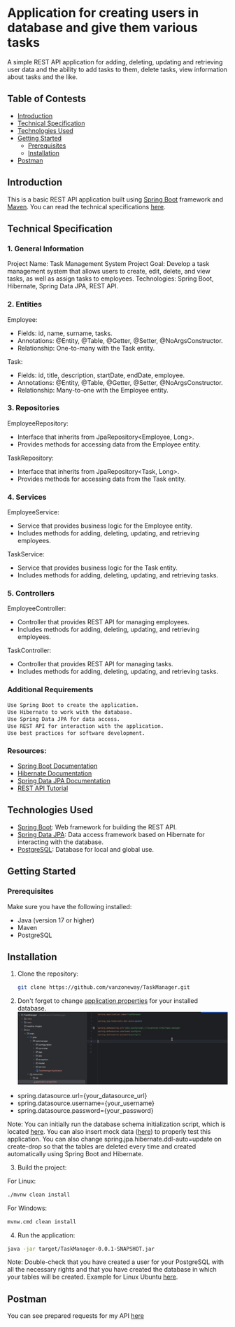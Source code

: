 # Application for creating users in database and give them various tasks

A simple REST API application for adding, deleting, updating and retrieving user data and the ability to add tasks to them, delete tasks, view information about tasks and the like.

## Table of Contests

- [Introduction](#introduction)
- [Technical Specification](#technical-specification)
- [Technologies Used](#technologies-used)
- [Getting Started](#getting-started)
    - [Prerequisites](#prerequisites)
    - [Installation](#installation)
- [Postman](#postman)

## Introduction

This is a basic REST API application built using [Spring Boot](https://spring.io/projects/spring-boot) framework and [Maven](https://maven.apache.org). You can read the technical specifications [here](techical_specifications).

## Technical Specification

### 1. General Information

   Project Name: Task Management System
   Project Goal: Develop a task management system that allows users to create, edit, delete, and view tasks, as well as assign tasks to employees.
   Technologies: Spring Boot, Hibernate, Spring Data JPA, REST API.

### 2. Entities

   Employee:
   - Fields: id, name, surname, tasks.
   - Annotations: @Entity, @Table, @Getter, @Setter, @NoArgsConstructor.
   - Relationship: One-to-many with the Task entity.

   Task:
   - Fields: id, title, description, startDate, endDate, employee.
   - Annotations: @Entity, @Table, @Getter, @Setter, @NoArgsConstructor.
   - Relationship: Many-to-one with the Employee entity.

### 3. Repositories

   EmployeeRepository:
   - Interface that inherits from JpaRepository<Employee, Long>.
   - Provides methods for accessing data from the Employee entity.

   TaskRepository:
   - Interface that inherits from JpaRepository<Task, Long>.
   - Provides methods for accessing data from the Task entity.

### 4. Services

   EmployeeService:
   - Service that provides business logic for the Employee entity.
   - Includes methods for adding, deleting, updating, and retrieving employees.
   
   TaskService:
   - Service that provides business logic for the Task entity.
   - Includes methods for adding, deleting, updating, and retrieving tasks.

### 5. Controllers

   EmployeeController:
   - Controller that provides REST API for managing employees.
   - Includes methods for adding, deleting, updating, and retrieving employees.
   
   TaskController:
   - Controller that provides REST API for managing tasks.
   - Includes methods for adding, deleting, updating, and retrieving tasks.

### Additional Requirements

    Use Spring Boot to create the application.
    Use Hibernate to work with the database.
    Use Spring Data JPA for data access.
    Use REST API for interaction with the application.
    Use best practices for software development.

### Resources:

- [Spring Boot Documentation](https://docs.spring.io/spring-boot/docs/current/reference/html/)
- [Hibernate Documentation](https://docs.jboss.org/hibernate/orm/5.6/userguide/html_single/)
- [Spring Data JPA Documentation](https://docs.spring.io/spring-data/jpa/docs/current/reference/html/)
- [REST API Tutorial](https://www.restapitutorial.com/)



## Technologies Used

- [Spring Boot](https://spring.io/projects/spring-boot): Web framework for building the REST API.
- [Spring Data JPA](https://spring.io/projects/spring-data-jpa): Data access framework based on Hibernate for interacting with the database.
- [PostgreSQL](https://www.postgresql.org): Database for local and global use.

## Getting Started

### Prerequisites

Make sure you have the following installed:

- Java (version 17 or higher)
- Maven
- PostgreSQL

## Installation

1. Clone the repository:

    ```bash
    git clone https://github.com/vanzoneway/TaskManager.git
    ```

2. Don't forget to change [application.properties](src/main/resources/application.properties) for your installed database.
![application-properties-readme](readme_images/application_properties_readme.png)
- spring.datasource.url={your_datasource_url}
- spring.datasource.username={your_username}
- spring.datasource.password={your_password}

Note: You can initially run the database schema initialization script, which is located [here](src/main/resources/db/migration/V1_0__Initial_Structure.sql). You can also insert mock data ([here](src/main/resources/db/insert/V1_0_1__Mock_Data.sql)) to properly test this application. You can also change spring.jpa.hibernate.ddl-auto=update on create-drop so that the tables are deleted every time and created automatically using Spring Boot and Hibernate.

3. Build the project:

For Linux:
```bash
./mvnw clean install
```
For Windows:
```bash
mvnw.cmd clean install
```

4. Run the application:

```bash
java -jar target/TaskManager-0.0.1-SNAPSHOT.jar
```
Note: Double-check that you have created a user for your PostgreSQL with all the necessary rights and that you have created the database in which your tables will be created. Example for Linux Ubuntu [here](https://medium.com/devops-technical-notes-and-manuals/how-to-install-and-configure-postgresql-on-ubuntu-20-04-4fd3cf072d6f).


## Postman

You can see prepared requests for my API [here](https://www.postman.com/5479880zinovich/workspace/taskmanagerfordigitalchief)





